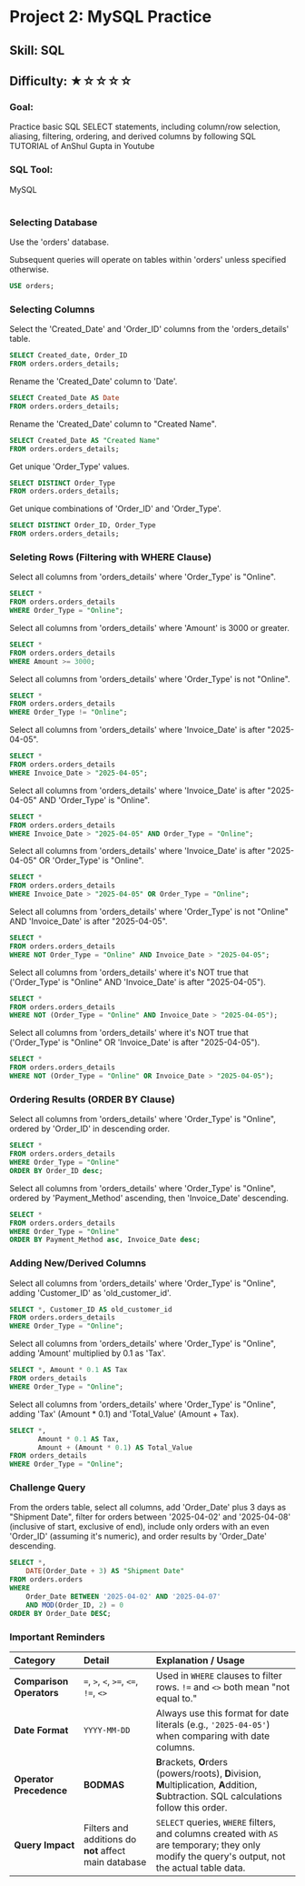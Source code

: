 # Project 2: MySQL Practice
## Skill: SQL
## Difficulty: ★☆☆☆☆

### Goal:
Practice basic SQL SELECT statements, including column/row selection, aliasing, filtering, ordering, and derived columns by following SQL TUTORIAL of AnShul Gupta in Youtube
### SQL Tool:
MySQL

#

### Selecting Database
Use the 'orders' database.

Subsequent queries will operate on tables within 'orders' unless specified otherwise.
```sql
USE orders;
```


### Selecting Columns
Select the 'Created_Date' and 'Order_ID' columns from the 'orders_details' table.
```sql
SELECT Created_date, Order_ID
FROM orders.orders_details;
```

Rename the 'Created_Date' column to 'Date'.
```sql
SELECT Created_Date AS Date
FROM orders.orders_details;
```

Rename the 'Created_Date' column to "Created Name".
```sql
SELECT Created_Date AS "Created Name"
FROM orders.orders_details;
```

Get unique 'Order_Type' values.
```sql
SELECT DISTINCT Order_Type
FROM orders.orders_details;
```

Get unique combinations of 'Order_ID' and 'Order_Type'.
```sql
SELECT DISTINCT Order_ID, Order_Type
FROM orders.orders_details;
```


### Seleting Rows (Filtering with WHERE Clause)
Select all columns from 'orders_details' where 'Order_Type' is "Online".
```sql
SELECT *
FROM orders.orders_details
WHERE Order_Type = "Online";
```

Select all columns from 'orders_details' where 'Amount' is 3000 or greater.
```sql
SELECT *
FROM orders.orders_details
WHERE Amount >= 3000;
```

Select all columns from 'orders_details' where 'Order_Type' is not "Online".
```sql
SELECT *
FROM orders.orders_details
WHERE Order_Type != "Online";
```

Select all columns from 'orders_details' where 'Invoice_Date' is after "2025-04-05".
```sql
SELECT *
FROM orders.orders_details
WHERE Invoice_Date > "2025-04-05";
```

Select all columns from 'orders_details' where 'Invoice_Date' is after "2025-04-05" AND 'Order_Type' is "Online".
```sql
SELECT *
FROM orders.orders_details
WHERE Invoice_Date > "2025-04-05" AND Order_Type = "Online";
```

Select all columns from 'orders_details' where 'Invoice_Date' is after "2025-04-05" OR 'Order_Type' is "Online".
```sql
SELECT *
FROM orders.orders_details
WHERE Invoice_Date > "2025-04-05" OR Order_Type = "Online";
```

Select all columns from 'orders_details' where 'Order_Type' is not "Online" AND 'Invoice_Date' is after "2025-04-05".
```sql
SELECT *
FROM orders.orders_details
WHERE NOT Order_Type = "Online" AND Invoice_Date > "2025-04-05";
```

Select all columns from 'orders_details' where it's NOT true that ('Order_Type' is "Online" AND 'Invoice_Date' is after "2025-04-05").
```sql
SELECT *
FROM orders.orders_details
WHERE NOT (Order_Type = "Online" AND Invoice_Date > "2025-04-05");
```

Select all columns from 'orders_details' where it's NOT true that ('Order_Type' is "Online" OR 'Invoice_Date' is after "2025-04-05").
```sql
SELECT *
FROM orders.orders_details
WHERE NOT (Order_Type = "Online" OR Invoice_Date > "2025-04-05");
```

### Ordering Results (ORDER BY Clause)
Select all columns from 'orders_details' where 'Order_Type' is "Online", ordered by 'Order_ID' in descending order.
```sql
SELECT *
FROM orders.orders_details
WHERE Order_Type = "Online"
ORDER BY Order_ID desc;
```

Select all columns from 'orders_details' where 'Order_Type' is "Online", ordered by 'Payment_Method' ascending, then 'Invoice_Date' descending.
```sql
SELECT *
FROM orders.orders_details
WHERE Order_Type = "Online"
ORDER BY Payment_Method asc, Invoice_Date desc;
```

### Adding New/Derived Columns
Select all columns from 'orders_details' where 'Order_Type' is "Online", adding 'Customer_ID' as 'old_customer_id'.
```sql
SELECT *, Customer_ID AS old_customer_id
FROM orders.orders_details
WHERE Order_Type = "Online";
```

Select all columns from 'orders_details' where 'Order_Type' is "Online", adding 'Amount' multiplied by 0.1 as 'Tax'.
```sql
SELECT *, Amount * 0.1 AS Tax
FROM orders_details
WHERE Order_Type = "Online";
```

Select all columns from 'orders_details' where 'Order_Type' is "Online", adding 'Tax' (Amount * 0.1) and 'Total_Value' (Amount + Tax).
```sql
SELECT *,
       Amount * 0.1 AS Tax,
       Amount + (Amount * 0.1) AS Total_Value
FROM orders_details
WHERE Order_Type = "Online";
```

### Challenge Query
From the orders table, select all columns, add 'Order_Date' plus 3 days as "Shipment Date", filter for orders between '2025-04-02' and '2025-04-08' (inclusive of start, exclusive of end), include only orders with an even 'Order_ID' (assuming it's numeric), and order results by 'Order_Date' descending.
```sql
SELECT *,
	DATE(Order_Date + 3) AS "Shipment Date"
FROM orders.orders
WHERE
	Order_Date BETWEEN '2025-04-02' AND '2025-04-07'
	AND MOD(Order_ID, 2) = 0
ORDER BY Order_Date DESC;
```

### Important Reminders
| Category               | Detail                                     | Explanation / Usage                                                                                   |
| :--------------------- | :----------------------------------------- | :------------------------------------------------------------------------------------------------------ |
| **Comparison Operators** | `=`, `>`, `<`, `>=`, `<=`, `!=`, `<>`   | Used in `WHERE` clauses to filter rows. `!=` and `<>` both mean "not equal to."                         |
| **Date Format** | `YYYY-MM-DD`                               | Always use this format for date literals (e.g., `'2025-04-05'`) when comparing with date columns.     |
| **Operator Precedence**| **BODMAS** | **B**rackets, **O**rders (powers/roots), **D**ivision, **M**ultiplication, **A**ddition, **S**ubtraction. SQL calculations follow this order. |
| **Query Impact** | Filters and additions do **not** affect main database | `SELECT` queries, `WHERE` filters, and columns created with `AS` are temporary; they only modify the query's output, not the actual table data. |
